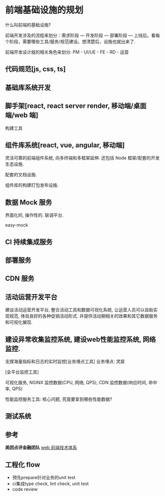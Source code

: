 # 前端基础设施的规划

什么叫前端的基础设施?

前端开发涉及的流程来划分：需求阶段 — 开发阶段 — 部署阶段 — 上线后。看每个阶段，需要哪些工具/服务/规范建设。想清楚后，设施也就出来了.

前端开发设计就的相关角色来划分: PM - UI/UE - FE - RD - 运营

## 代码规范[js, css, ts]

## 基础库系统开发

## 脚手架[react, react server render, 移动端/桌面端/web 端]

  构建工具

## 组件库系统[react, vue, angular, 移动端]

灵活可靠的前端组件系统, 向多终端和多框架延伸. 还包括 Node 框架/配套的开发生态设施.

配套的文档设施.

组件库的构建打包发布设施.

## 数据 Mock 服务

  界面化的, 操作性的. 联调平台.

  easy-mock

## CI 持续集成服务

## 部署服务

## CDN 服务

## 活动运营开发平台

建设活动运营开发平台, 整合活动工具和数据可视化系统, 让运营人员可以自助实现规范, 体验良好的各种促销活动形式. 并提供活动期相关的效果和其它数据服务和可视化展现.

## 建设异常收集监控系统, 建设web性能监控系统, 网络监控.

支撑海量指标和日志的实时监控[业务埋点工具] 业务埋点: 灵犀

[全平台监控工具]

可视化服务, NGINX 监控数据(CPU, 网络, QPS), CDN 监控数据(响应时间, 命中率, QPS)

性能监控服务工具: 核心问题, 究竟要拿到哪些性能数据?

## 测试系统

## 参考

**美团点评金融团队** [web 前端技术体系](https://tech.meituan.com/front_end_web_architecture.html)

## 工程化 flow

  * 预先prepare针对业务的unit test
  * ci集成type check, lint check, unit test
  * code review
